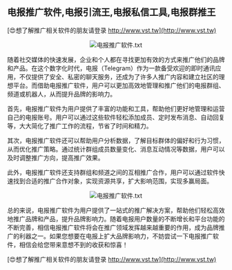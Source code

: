 ## **电报推广软件,电报引流王,电报私信工具,电报群推王**

[😍想了解推广相关软件的朋友请登录 http://www.vst.tw](http://www.vst.tw)

 <center><img src="https://vst.tw/MP4/tuiguang/png/5.png" alt="电报推广软件.txt"></center>

随着社交媒体的快速发展，企业和个人都在寻找更加有效的方式来推广他们的品牌和产品。在这个数字化时代，电报（Telegram）作为一款备受欢迎的即时通讯应用，不仅提供了安全、私密的聊天服务，还成为了许多人推广内容和建立社区的理想平台。而借助电报推广软件，用户可以更加高效地管理和推广他们的电报群组、频道或机器人，从而提升品牌的影响力。

首先，电报推广软件为用户提供了丰富的功能和工具，帮助他们更好地管理和运营自己的电报账号。用户可以通过这些软件轻松添加成员、定时发布消息、自动回复等，大大简化了推广工作的流程，节省了时间和精力。

其次，电报推广软件还可以帮助用户分析数据，了解目标群体的偏好和行为习惯，从而优化推广策略。通过统计群组成员数量变化、消息互动情况等数据，用户可以及时调整推广方向，提高推广效果。

此外，电报推广软件还支持群组和频道之间的互相推广合作，用户可以通过软件快速找到合适的推广合作对象，实现资源共享，扩大影响范围，实现多赢局面。

 <center><img src="https://vst.tw/MP4/tuiguang/png/1.png" alt="电报推广软件.txt"></center>

总的来说，电报推广软件为用户提供了一站式的推广解决方案，帮助他们轻松高效地推广品牌和产品，提升品牌影响力。随着电报用户数量的不断增长和平台功能的不断完善，相信电报推广软件将会在推广领域发挥越来越重要的作用，成为品牌推广的利器之一。如果您想要在电报上扩大品牌影响力，不妨尝试一下电报推广软件，相信会给您带来意想不到的收获和惊喜！

[😍想了解推广相关软件的朋友请登录 http://www.vst.tw](http://www.vst.tw)




